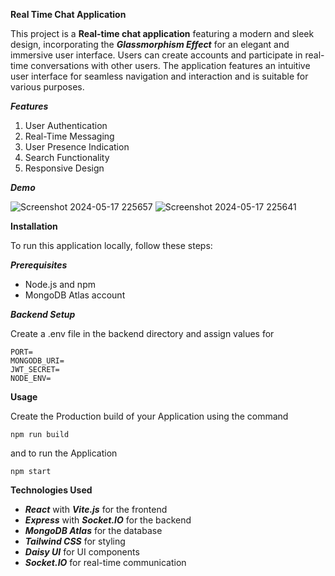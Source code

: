 **Real Time Chat Application**

This project is a **Real-time chat application** featuring a modern and sleek design, incorporating the _**Glassmorphism Effect**_ for an elegant and immersive user interface. Users can create accounts and participate in real-time conversations with other users. The application features an intuitive user interface for seamless navigation and interaction and is suitable for various purposes.       

**_Features_**

1. User Authentication
2. Real-Time Messaging
3. User Presence Indication
4. Search Functionality
5. Responsive Design

**_Demo_**

![Screenshot 2024-05-17 225657](https://github.com/Vishal-R-310/Chat-App/assets/152421463/01b3d547-2710-4ddf-947a-9828361d53e2)
![Screenshot 2024-05-17 225641](https://github.com/Vishal-R-310/Chat-App/assets/152421463/8f171f08-0cfa-4d8d-84f5-8838e1c57044)


**Installation**

To run this application locally, follow these steps:

**_Prerequisites_**

* Node.js and npm 
* MongoDB Atlas account

**_Backend Setup_**

Create a .env file in the backend directory and assign values for

    PORT=          
    MONGODB_URI=
    JWT_SECRET=
    NODE_ENV=

**Usage**

Create the Production build of your Application using the command

`npm run build`

and to run the Application

`npm start`

**Technologies Used**

- _**React**_ with _**Vite.js**_ for the frontend
- _**Express**_ with _**Socket.IO**_ for the backend
- _**MongoDB Atlas**_ for the database
- _**Tailwind CSS**_ for styling
- _**Daisy UI**_ for UI components
- _**Socket.IO**_ for real-time communication
